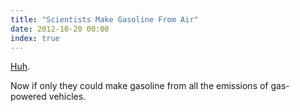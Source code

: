 ```yaml
---
title: "Scientists Make Gasoline From Air"
date: 2012-10-20 00:00
index: true
---
```


[Huh](http://www.escapistmagazine.com/news/view/120241-British-Scientists-Make-Gasoline-From-Air).

Now if only they could make gasoline from all the emissions of gas-powered vehicles.

<!-- more -->
